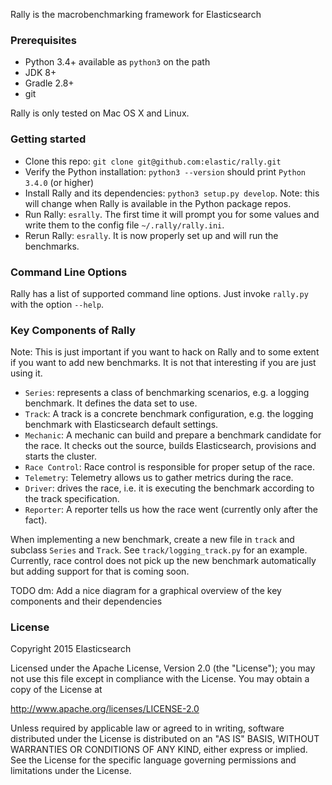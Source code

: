 Rally is the macrobenchmarking framework for Elasticsearch

### Prerequisites

* Python 3.4+ available as `python3` on the path
* JDK 8+
* Gradle 2.8+
* git

Rally is only tested on Mac OS X and Linux.

### Getting started

* Clone this repo: `git clone git@github.com:elastic/rally.git`
* Verify the Python installation: `python3 --version` should print `Python 3.4.0` (or higher)
* Install Rally and its dependencies: `python3 setup.py develop`. Note: this will change when Rally is available in the Python package repos.
* Run Rally: `esrally`. The first time it will prompt you for some values and write them to the config file `~/.rally/rally.ini`.
* Rerun Rally: `esrally`. It is now properly set up and will run the benchmarks.

### Command Line Options

Rally has a list of supported command line options. Just invoke `rally.py` with the option `--help`.

### Key Components of Rally

Note: This is just important if you want to hack on Rally and to some extent if you want to add new benchmarks. It is not that interesting if you are just using it.
 
* `Series`: represents a class of benchmarking scenarios, e.g. a logging benchmark. It defines the data set to use.
* `Track`: A track is a concrete benchmark configuration, e.g. the logging benchmark with Elasticsearch default settings.
* `Mechanic`: A mechanic can build and prepare a benchmark candidate for the race. It checks out the source, builds Elasticsearch, provisions and starts the cluster.
* `Race Control`: Race control is responsible for proper setup of the race.
* `Telemetry`: Telemetry allows us to gather metrics during the race. 
* `Driver`: drives the race, i.e. it is executing the benchmark according to the track specification.
* `Reporter`: A reporter tells us how the race went (currently only after the fact).

When implementing a new benchmark, create a new file in `track` and subclass `Series` and `Track`. See `track/logging_track.py` for an example.
Currently, race control does not pick up the new benchmark automatically but adding support for that is coming soon. 

TODO dm: Add a nice diagram for a graphical overview of the key components and their dependencies
 
### License
 
Copyright 2015 Elasticsearch
 
Licensed under the Apache License, Version 2.0 (the "License"); you may not use this file except in compliance with the License. You may obtain a copy of the License at
 
  http://www.apache.org/licenses/LICENSE-2.0
 
Unless required by applicable law or agreed to in writing, software distributed under the License is distributed on an "AS IS" BASIS, WITHOUT WARRANTIES OR CONDITIONS OF ANY KIND, either express or implied. See the License for the specific language governing permissions and limitations under the License.